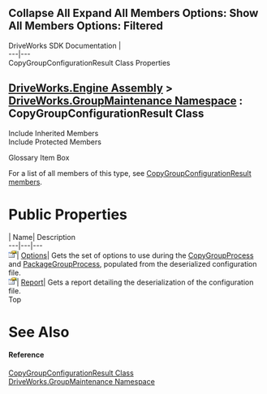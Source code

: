 Collapse All Expand All Members Options: Show All  Members Options: Filtered   
---  
DriveWorks SDK Documentation  |   
---|---  
CopyGroupConfigurationResult Class Properties   
  
[DriveWorks.Engine Assembly](topic2156.md) > [DriveWorks.GroupMaintenance Namespace](topic9628.md) : CopyGroupConfigurationResult Class  
---  
  
Include Inherited Members    
Include Protected Members    


Glossary Item Box

For a list of all members of this type, see [CopyGroupConfigurationResult members](topic9720.md).

# Public Properties

| Name| Description  
---|---|---  
![Public Property](dotnetimages/publicProperty.gif)| [Options](topic9725.md)| Gets the set of options to use during the [CopyGroupProcess](topic9776.md) and [PackageGroupProcess](topic9925.md), populated from the deserialized configuration file.   
![Public Property](dotnetimages/publicProperty.gif)| [Report](topic9726.md)| Gets a report detailing the deserialization of the configuration file.   
Top

# See Also

#### Reference

[CopyGroupConfigurationResult Class](topic9719.md)   
[DriveWorks.GroupMaintenance Namespace](topic9628.md)


